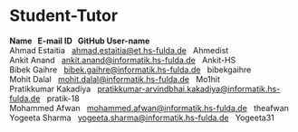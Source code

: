 # Student-Tutor
**Name &nbsp;                                    E-mail ID &nbsp;                                                                         GitHub User-name** <br>
Ahmad Estaitia &nbsp;                            ahmad.estaitia@et.hs-fulda.de    &nbsp;                                                 Ahmedist <br> 
Ankit Anand &nbsp;                               ankit.anand@informatik.hs-fulda.de  &nbsp;                                              Ankit-HS <br> 
Bibek Gaihre &nbsp;                             bibek.gaihre@informatik.hs-fulda.de &nbsp;                                              bibekgaihre <br>
Mohit Dalal  &nbsp;                             mohit.dalal@informatik.hs-fulda.de &nbsp;                                               Mo1hit <br>
Pratikkumar Kakadiya &nbsp;                     pratikkumar-arvindbhai.kakadiya@informatik.hs-fulda.de  &nbsp;                          pratik-18 <br>
Mohammed Afwan    &nbsp;                        mohammed.afwan@informatik.hs-fulda.de    &nbsp;                                         theafwan <br>
Yogeeta Sharma    &nbsp;                        yogeeta.sharma@informatik.hs-fulda.de      &nbsp;                                       Yogeeta31 <br>
